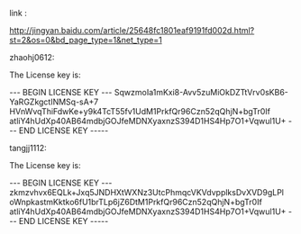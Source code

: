 link :

http://jingyan.baidu.com/article/25648fc1801eaf9191fd002d.html?st=2&os=0&bd_page_type=1&net_type=1

zhaohj0612:

The License key is:

--- BEGIN LICENSE KEY ---
SqwzmoIa1mKxi8-Avv5zuMiOkDZTtVrv0sKB6-YaRGZkgctINMSq-sA+7
HVnWvqThiFdwKe+y9k4TcT55fv1UdM1PrkfQr96Czn52qQhjN+bgTr0If
atliY4hUdXp40AB64mdbjGOJfeMDNXyaxnzS394D1HS4Hp7O1+Vqwul1U+
--- END LICENSE KEY -----



tangjj1112:

The License key is:

--- BEGIN LICENSE KEY ---
zkmzvhvx6EQLk+Jxq5JNDHXtWXNz3UtcPhmqcVKVdvpplksDvXVD9gLPl
oWnpkastmKktko6fU1brTLp6jZ6DtM1PrkfQr96Czn52qQhjN+bgTr0If
atliY4hUdXp40AB64mdbjGOJfeMDNXyaxnzS394D1HS4Hp7O1+Vqwul1U+
--- END LICENSE KEY -----
